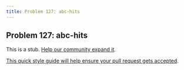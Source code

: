 ```yaml
---
title: Problem 127: abc-hits
---
```

## Problem 127: abc-hits

This is a stub. <a href='https://github.com/freecodecamp/guides/tree/master/src/pages/certifications/coding-interview-prep/project-euler/problem-127-abc-hits/index.md' target='_blank' rel='nofollow'>Help our community expand it</a>.

<a href='https://github.com/freecodecamp/guides/blob/master/README.md' target='_blank' rel='nofollow'>This quick style guide will help ensure your pull request gets accepted</a>.

<!-- The article goes here, in GitHub-flavored Markdown. Feel free to add YouTube videos, images, and CodePen/JSBin embeds  -->
